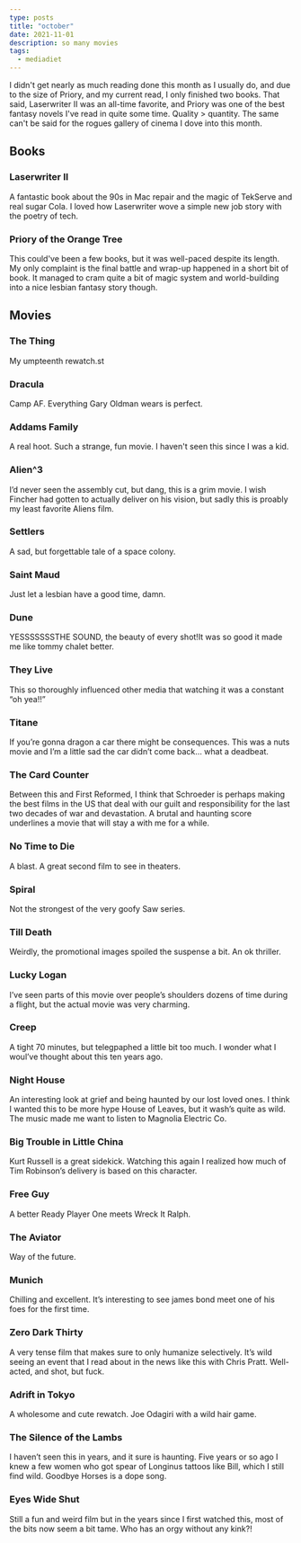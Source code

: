 ```yaml
---
type: posts
title: "october"
date: 2021-11-01
description: so many movies
tags:
  - mediadiet
---
```


I didn't get nearly as much reading done this month as I usually do, and due to the size of Priory, and my current read, I only finished two books. That said, Laserwriter II was an all-time favorite, and Priory was one of the best fantasy novels I've read in quite some time. Quality > quantity. The same can't be said for the rogues gallery of cinema I dove into this month. 

## Books

 ### Laserwriter II

A fantastic book about the 90s in Mac repair and the magic of TekServe and real sugar Cola. I loved how Laserwriter wove a simple new job story with the poetry of tech.

 ### Priory of the Orange Tree

This could've been a few books, but it was well-paced despite its length. My only complaint is the final battle and wrap-up happened in a short bit of book. It managed to cram quite a bit of magic system and world-building into a nice lesbian fantasy story though. 

## Movies

### The Thing

My umpteenth rewatch.st

### Dracula

Camp AF. Everything Gary Oldman wears is perfect.

### Addams Family

A real hoot. Such a strange, fun movie. I haven't seen this since I was a kid.

### Alien^3

I’d never seen the assembly cut, but dang, this is a grim movie. I wish Fincher had gotten to actually deliver on his vision, but sadly this is proably my least favorite Aliens film.

### Settlers

A sad, but forgettable tale of a space colony.

### Saint Maud

Just let a lesbian have a good time, damn.

### Dune

YESSSSSSSTHE SOUND, the beauty of every shot!It was so good it made me like tommy chalet better.

### They Live

This so thoroughly influenced other media that watching it was a constant “oh yea!!”

### Titane

If you’re gonna dragon a car there might be consequences. This was a nuts movie and I’m a little sad the car didn’t come back… what a deadbeat.

### The Card Counter

Between this and First Reformed, I think that Schroeder is perhaps making the best films in the US that deal with our guilt and responsibility for the last two decades of war and devastation. A brutal and haunting score underlines a movie that will stay a with me for a while.

### No Time to Die

A blast. A great second film to see in theaters.

### Spiral

Not the strongest of the very goofy Saw series.

### Till Death

Weirdly, the promotional images spoiled the suspense a bit. An ok thriller.

### Lucky Logan

I’ve seen parts of this movie over people’s shoulders dozens of time during a flight, but the actual movie was very charming. 

### Creep

A tight 70 minutes, but telegpaphed a little bit too much. I wonder what I woul’ve thought about this ten years ago.

### Night House

An interesting look at grief and being haunted by our lost loved ones. I think I wanted this to be more hype House of Leaves, but it wash’s quite as wild. The music made me want to listen to Magnolia Electric Co.

### Big Trouble in Little China

Kurt Russell is a great sidekick. Watching this again I realized how much of Tim Robinson’s delivery is based on this character.

### Free Guy

A better Ready Player One meets Wreck It Ralph. 

### The Aviator

Way of the future.

### Munich

Chilling and excellent. It’s interesting to see james bond meet one of his foes for the first time.

### Zero Dark Thirty

A very tense film that makes sure to only humanize selectively. It’s wild seeing an event that I read about in the news like this with Chris Pratt. Well-acted, and shot, but fuck. 

### Adrift in Tokyo

A wholesome and cute rewatch. Joe Odagiri with a wild hair game.

### The Silence of the Lambs

I haven’t seen this in years, and it sure is haunting. Five years or so ago I knew a few women who got spear of Longinus tattoos like Bill, which I still find wild. Goodbye Horses is a dope song.

### Eyes Wide Shut

Still a fun and weird film but in the years since I first watched this, most of the bits now seem a bit tame. Who has an orgy without any kink?!
